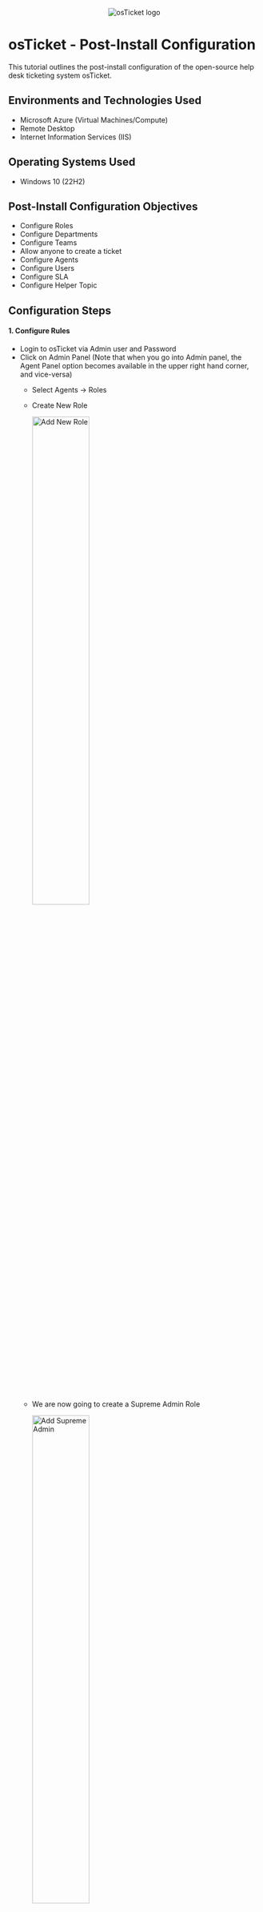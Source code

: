 <p align="center">
<img src="https://i.imgur.com/Clzj7Xs.png" alt="osTicket logo"/>
</p>

<h1>osTicket - Post-Install Configuration</h1>
This tutorial outlines the post-install configuration of the open-source help desk ticketing system osTicket.<br />




<h2>Environments and Technologies Used</h2>

- Microsoft Azure (Virtual Machines/Compute)
- Remote Desktop
- Internet Information Services (IIS)

<h2>Operating Systems Used </h2>

- Windows 10</b> (22H2)


<h2>Post-Install Configuration Objectives</h2>

- Configure Roles
- Configure Departments
- Configure Teams
- Allow anyone to create a ticket
- Configure Agents
- Configure Users
- Configure SLA
- Configure Helper Topic

<h2>Configuration Steps</h2>


<h4>1. Configure Rules </h4>

- Login to osTicket via Admin user and Password
- Click on Admin Panel (Note that when you go into Admin panel, the Agent Panel option becomes available in the upper right hand corner, and vice-versa)
    - Select Agents -> Roles
    - Create New Role
          
       <img width="50%" hieght ="50%"  alt="Add New Role" src="https://github.com/s-evelyn/osTicket-PostInstallConfig/assets/53543374/83c42ba2-9fc0-4d32-a040-73395a3834e3">

    - We are now going to create a Supreme Admin Role
  
       <img width="50%" hieght ="50%"  alt="Add Supreme Admin" src="https://github.com/s-evelyn/osTicket-PostInstallConfig/assets/53543374/71552f42-74a3-45f0-afde-fa2a10d37849">
       
    - Click on the Permisssions tab and Enable all Permissions for Tickets, Tasks and Knowledgebase, once complete click Add Role.
      
       <img align = "top" width="32%" hieght ="32%" alt="Sup Admin pt 2" src="https://github.com/s-evelyn/osTicket-PostInstallConfig/assets/53543374/6d404614-3e7a-4e15-9a8e-1140cd33ee29">
  
       <img align = "top" width="32%" hieght ="32%"  alt="Sup Admin pt 3" src="https://github.com/s-evelyn/osTicket-PostInstallConfig/assets/53543374/c477bfe0-92d7-459e-96f4-f1d01c04929a">
               
      <img width="32%" hieght ="32%" align = "top"  alt="Sup Admin pt 4" src="https://github.com/s-evelyn/osTicket-PostInstallConfig/assets/53543374/8a096fdd-2db2-408d-a3f7-cdde6143e91c">



</p>

<br />

-----------------------------------------------------------------------------------------------------------------------------------------------

<h4>2. Configure Departments</h4>

- In the Admin Panel, Select Agents,and then Departments
  - Create new Department  
     
    <img width="50%" hieght ="50%" align = "top" width="658" alt="Create New Department" src="https://github.com/s-evelyn/osTicket-PostInstallConfig/assets/53543374/a3348454-4683-462a-952e-0fc2becc68a5">

  - Create System Administrator Department
        
      <img width="50%" hieght ="50%"  align = "top" alt="Sys Admin Dpt created" src="https://github.com/s-evelyn/osTicket-PostInstallConfig/assets/53543374/a5b8865a-73c8-4559-ae91-5a88973e7b26">


----------------------------------------------------------------------------------------------------------------------------------------

<h4>3. Configure Teams</h4>
   
- In the Admin Panel, Select Agents,and then Teams
    - Create New Teams

        <img width="50%" hieght ="50%" alt="Add Teams" src="https://github.com/s-evelyn/osTicket-PostInstallConfig/assets/53543374/9bc80ffd-45a4-44a3-837b-220c97883f09">
        
    - Create Team called Level II Support
      
       <img width="50%" hieght ="50%" alt="Level II Support creation Plus add member" src="https://github.com/s-evelyn/osTicket-PostInstallConfig/assets/53543374/c5232f89-6b79-4c05-b322-e6d01b0e4ec4">

    - Add a member to that team by select the member tab, and selecting an agent.

        <img width="50%" hieght ="50%" alt="add member to teams" src="https://github.com/s-evelyn/osTicket-PostInstallConfig/assets/53543374/2056fc9d-7f2e-403c-a0e0-2b0e37903ab0">

----------------------------------------------------------------------------------------------------------------------------------------------

<h4> 4. Make Sure That Anyone Can Register </h4>

   - Make sure that you are in the Admin Panel
   - Go to Settings, then users and then user settings.
       - Make sure that in the registration required section, the box is NOT checked.
          
          <img width="50%" hieght ="50%" alt="Make sure anyone can register" src="https://github.com/s-evelyn/osTicket-PostInstallConfig/assets/53543374/6d4923bc-c83a-4eac-925c-45b5c01b725f">


---------------------------------------------------------------------------------------------------------------------------------------------------

<h4>5. Configure Agents </h4>

   - Make sure that you are in the Admin Panel, select the Agents, and then Agents
   - Click Add New Agent, give your agent a name and an email address
   - Then click on set password

      <img width="50%" hieght ="50%" alt="Set Password for New Agent" src="https://github.com/s-evelyn/osTicket-PostInstallConfig/assets/53543374/8881d1be-c444-4e67-9e9d-a42279c3dbc6">


   - For the purpose of this tutorial unclick " Send the agent a password reset". Also unclick  " Require Password Change at next login". Note that this is not best practice when in a work environment, but for the purpose of this tutorial. Type in a password that you can remember, and click Set.
     
      <img width="50%" hieght ="50%" alt="New Agent 2" src="https://github.com/s-evelyn/osTicket-PostInstallConfig/assets/53543374/e9e43040-bff3-4a7e-9bfa-790a2b685ced">
      
   - Next click on the Access tab, and assign your new agent to the System Administrator Department that we created earlier giving them full access. We are also going to give this Agent extended access to the Support department. Click Create once completed
  
     <img width="50%" hieght ="50%" alt="new agent 3" src="https://github.com/s-evelyn/osTicket-PostInstallConfig/assets/53543374/4db08ac2-d5b8-4135-823d-ff7ff504d807">
  
     
 -------------------------------------------------------------------------------------------------------------------------------------------------------------------

<h4>6. Configure Users</h4> 

- Navigate to the Agents Panel

  <img width="50%" hieght ="50%" alt="Create User" src="https://github.com/s-evelyn/osTicket-PostInstallConfig/assets/53543374/31bbe2e8-328b-43c0-90f0-e9d5ae1a4efa">

    - Click on Users and then User Directory
    - Click on Create a New User
   
      <img width="50%" hieght ="50%" alt="new user 2" src="https://github.com/s-evelyn/osTicket-PostInstallConfig/assets/53543374/97c62ce5-0159-493c-bc01-49119924f43d">
   
    - Put in an email address for the user as well as their full name and click Add User when you are done.
      
        <img width="50%" hieght ="50%" alt="new user 3" src="https://github.com/s-evelyn/osTicket-PostInstallConfig/assets/53543374/4bd907d7-8851-401e-95db-9cec4176f8d3">

      ---------------------------------------------------------------------------------------------------------------------------------------------------

<h4>7. Configure SLA (Service Level Agreements) </h4>
    - Navigate to the Admin Panel
    - Click on the Manage tab and then SLA

        <img width="50%" hieght ="50%" alt="add sla 2" src="https://github.com/s-evelyn/osTicket-PostInstallConfig/assets/53543374/6c95474c-77e2-47d4-8b74-c844b3b0019a">

   - In our example we are going to create and SLA titles SEV-A with a Grace period of 1 hour on a 24/7 schedule
     
        <img width="50%" hieght ="50%" alt="Add SLA" src="https://github.com/s-evelyn/osTicket-PostInstallConfig/assets/53543374/62a2e423-4e16-49bb-8982-f93a0b3386b8">

   - Create 3 more SLA with the following grace periods and schedules just to practice
       -  Sev-B (4 hours, 24/7)
       -  Sev-C (8 hours, Business Hours)
          
   ----------------------------------------------------------------------------------------------------------------------------------------------------------

<h4> 8. Configure Help Topics </h4>

- Navigate to the Admin Panel, click on the Manage tab and then on Help Topics
- Click on Add New Help Topics

    <img width="50%" hieght ="50%" alt="Add Help Topics" src="https://github.com/s-evelyn/osTicket-PostInstallConfig/assets/53543374/b4d0dd33-e444-4f71-a85e-0b0105e614c5">

- Add a Help Topic called Business Critical Outage, Click Add Topic when completed.

    <img width="50%" hieght ="50%" alt="add help topics 2" src="https://github.com/s-evelyn/osTicket-PostInstallConfig/assets/53543374/65eb8b98-d8bd-4b36-a5c9-b691267ef5d2">

- Continue to add the following Help Topics
    - Personal Computer Issues
    - Equipment Request
    - Password Reset


<h2>osTicket Documentation</h2>
If you would like to get more information about the different configuration here are a few links to their documentation:

- [Roles](https://docs.osticket.com/en/latest/Admin/Agents/Roles.html)
- [Departments](https://docs.osticket.com/en/latest/Admin/Agents/Departments.html)
- [Teams](https://docs.osticket.com/en/latest/Admin/Agents/Teams.html)
- [Agents](https://docs.osticket.com/en/latest/Admin/Agents/Agents.html)
- [Users](https://docs.osticket.com/en/latest/Agent/Users/User%20Directory.html)
- [SLA](https://docs.osticket.com/en/latest/Admin/Manage/SLA%20Plans.html)
- [Help Topics](https://docs.osticket.com/en/latest/Admin/Manage/Help%20Topic.html)

